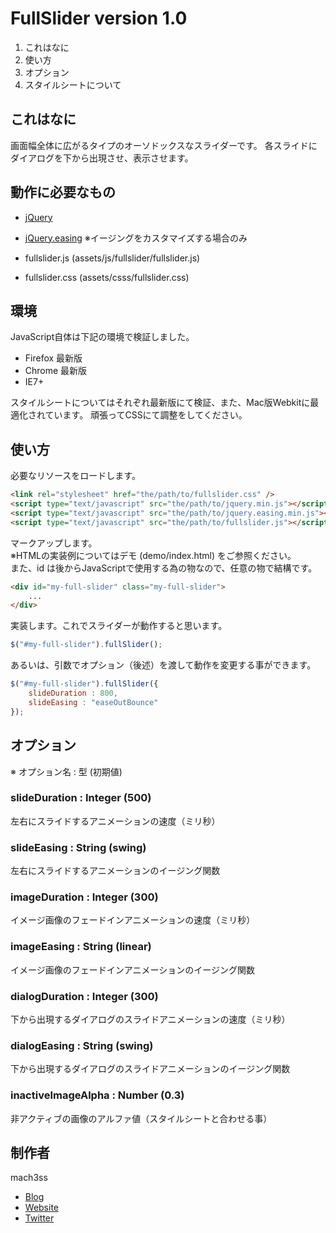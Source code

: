 
# FullSlider version 1.0

1. これはなに
1. 使い方
1. オプション
1. スタイルシートについて

## これはなに

画面幅全体に広がるタイプのオーソドックスなスライダーです。
各スライドにダイアログを下から出現させ、表示させます。

## 動作に必要なもの

- [jQuery](http://jquery.com)
- [jQuery.easing](http://gsgd.co.uk/sandbox/jquery/easing/) ※イージングをカスタマイズする場合のみ

- fullslider.js (assets/js/fullslider/fullslider.js)
- fullslider.css (assets/csss/fullslider.css)


## 環境

JavaScript自体は下記の環境で検証しました。

- Firefox 最新版
- Chrome 最新版
- IE7+

スタイルシートについてはそれぞれ最新版にて検証、また、Mac版Webkitに最適化されています。
頑張ってCSSにて調整をしてください。


## 使い方

必要なリソースをロードします。

```html
<link rel="stylesheet" href="the/path/to/fullslider.css" />
<script type="text/javascript" src="the/path/to/jquery.min.js"></script>
<script type="text/javascript" src="the/path/to/jquery.easing.min.js"></script>
<script type="text/javascript" src="the/path/to/fullslider.js"></script>
```

マークアップします。  
※HTMLの実装例についてはデモ (demo/index.html) をご参照ください。  
また、id は後からJavaScriptで使用する為の物なので、任意の物で結構です。

```html
<div id="my-full-slider" class="my-full-slider">
	...
</div>
```

実装します。これでスライダーが動作すると思います。

```js
$("#my-full-slider").fullSlider();
```

あるいは、引数でオプション（後述）を渡して動作を変更する事ができます。

```js
$("#my-full-slider").fullSlider({
	slideDuration : 800,
	slideEasing : "easeOutBounce"
});
```

## オプション

※ オプション名 : 型 (初期値)

### slideDuration : Integer (500)

左右にスライドするアニメーションの速度（ミリ秒）  

### slideEasing : String (swing)

左右にスライドするアニメーションのイージング関数

### imageDuration : Integer (300)

イメージ画像のフェードインアニメーションの速度（ミリ秒）

### imageEasing : String (linear)

イメージ画像のフェードインアニメーションのイージング関数

### dialogDuration : Integer (300)

下から出現するダイアログのスライドアニメーションの速度（ミリ秒）

### dialogEasing : String (swing)

下から出現するダイアログのスライドアニメーションのイージング関数

### inactiveImageAlpha : Number (0.3)

非アクティブの画像のアルファ値（スタイルシートと合わせる事）




## 制作者

mach3ss

- [Blog](http://blog.mach3.jp)
- [Website](http://www.mach3.jp)
- [Twitter](http://twitter.com/mach3ss)



